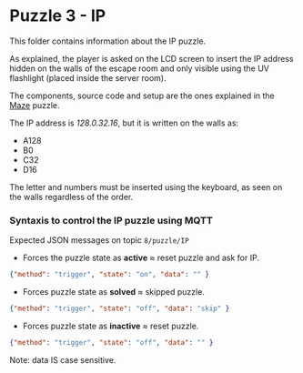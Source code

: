 # Puzzle 3 - IP

This folder contains information about the IP puzzle.

As explained, the player is asked on the LCD screen to insert the IP address hidden on the walls of the escape room and only visible using the UV flashlight (placed inside the server room).

The components, source code and setup are the ones explained in the [Maze](https://github.com/ubilab-escape/ai-server/tree/master/Puzzle%201%20Maze) puzzle.

The IP address is _128.0.32.16_, but it is written on the walls as:
* A128
* B0
* C32
* D16

The letter and numbers must be inserted using the keyboard, as seen on the walls regardless of the order.


### Syntaxis to control the IP puzzle using MQTT

Expected JSON messages on topic `8/puzzle/IP`

* Forces the puzzle state as **active** ≈ reset puzzle and ask for IP.
```json
{"method": "trigger", "state": "on", "data": "" }
```
* Forces puzzle state as **solved** ≈ skipped puzzle. 
```json
{"method": "trigger", "state": "off", "data": "skip" }
```
* Forces puzzle state as **inactive** ≈ reset puzzle.
```json
{"method": "trigger", "state": "off", "data": "" }
```

Note: data IS case sensitive.



